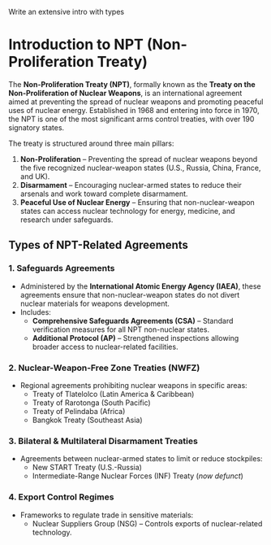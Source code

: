 Write an extensive intro with types 

# Introduction to NPT (Non-Proliferation Treaty)  

The **Non-Proliferation Treaty (NPT)**, formally known as the **Treaty on the Non-Proliferation of Nuclear Weapons**, is an international agreement aimed at preventing the spread of nuclear weapons and promoting peaceful uses of nuclear energy. Established in 1968 and entering into force in 1970, the NPT is one of the most significant arms control treaties, with over 190 signatory states.  

The treaty is structured around three main pillars:  
1. **Non-Proliferation** – Preventing the spread of nuclear weapons beyond the five recognized nuclear-weapon states (U.S., Russia, China, France, and UK).  
2. **Disarmament** – Encouraging nuclear-armed states to reduce their arsenals and work toward complete disarmament.  
3. **Peaceful Use of Nuclear Energy** – Ensuring that non-nuclear-weapon states can access nuclear technology for energy, medicine, and research under safeguards.  

## Types of NPT-Related Agreements  

### 1. **Safeguards Agreements**  
   - Administered by the **International Atomic Energy Agency (IAEA)**, these agreements ensure that non-nuclear-weapon states do not divert nuclear materials for weapons development.  
   - Includes:  
     - **Comprehensive Safeguards Agreements (CSA)** – Standard verification measures for all NPT non-nuclear states.  
     - **Additional Protocol (AP)** – Strengthened inspections allowing broader access to nuclear-related facilities.  

### 2. **Nuclear-Weapon-Free Zone Treaties (NWFZ)**  
   - Regional agreements prohibiting nuclear weapons in specific areas:  
     - Treaty of Tlatelolco (Latin America & Caribbean)  
     - Treaty of Rarotonga (South Pacific)  
     - Treaty of Pelindaba (Africa)  
     - Bangkok Treaty (Southeast Asia)  

### 3. **Bilateral & Multilateral Disarmament Treaties**  
   - Agreements between nuclear-armed states to limit or reduce stockpiles:  
     - New START Treaty (U.S.-Russia)  
     - Intermediate-Range Nuclear Forces (INF) Treaty (*now defunct*)  

### 4. **Export Control Regimes**  
   - Frameworks to regulate trade in sensitive materials:  
     - Nuclear Suppliers Group (NSG) – Controls exports of nuclear-related technology.  
    